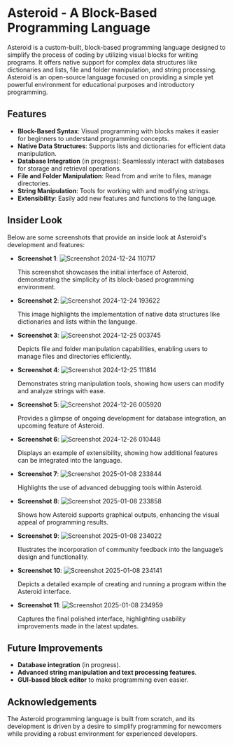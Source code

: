 # Asteroid - A Block-Based Programming Language

Asteroid is a custom-built, block-based programming language designed to simplify the process of coding by utilizing visual blocks for writing programs. It offers native support for complex data structures like dictionaries and lists, file and folder manipulation, and string processing. Asteroid is an open-source language focused on providing a simple yet powerful environment for educational purposes and introductory programming.

## Features

- **Block-Based Syntax**: Visual programming with blocks makes it easier for beginners to understand programming concepts.
- **Native Data Structures**: Supports lists and dictionaries for efficient data manipulation.
- **Database Integration** (in progress): Seamlessly interact with databases for storage and retrieval operations.
- **File and Folder Manipulation**: Read from and write to files, manage directories.
- **String Manipulation**: Tools for working with and modifying strings.
- **Extensibility**: Easily add new features and functions to the language.

## Insider Look

Below are some screenshots that provide an inside look at Asteroid's development and features:

- **Screenshot 1**:
![Screenshot 2024-12-24 110717](https://raw.githubusercontent.com/Atiyakh/Asteroid-/refs/heads/main/INSIDER_LOOK/Screenshot%202024-12-24%20110717.png)
  
  This screenshot showcases the initial interface of Asteroid, demonstrating the simplicity of its block-based programming environment.

- **Screenshot 2**:
![Screenshot 2024-12-24 193622](https://raw.githubusercontent.com/Atiyakh/Asteroid-/refs/heads/main/INSIDER_LOOK/Screenshot%202024-12-24%20193622.png)
  
  This image highlights the implementation of native data structures like dictionaries and lists within the language.

- **Screenshot 3**:
![Screenshot 2024-12-25 003745](https://raw.githubusercontent.com/Atiyakh/Asteroid-/refs/heads/main/INSIDER_LOOK/Screenshot%202024-12-25%20003745.png)
  
  Depicts file and folder manipulation capabilities, enabling users to manage files and directories efficiently.

- **Screenshot 4**:
![Screenshot 2024-12-25 111814](https://raw.githubusercontent.com/Atiyakh/Asteroid-/refs/heads/main/INSIDER_LOOK/Screenshot%202024-12-25%20111814.png)
  
  Demonstrates string manipulation tools, showing how users can modify and analyze strings with ease.

- **Screenshot 5**:
![Screenshot 2024-12-26 005920](https://raw.githubusercontent.com/Atiyakh/Asteroid-/refs/heads/main/INSIDER_LOOK/Screenshot%202024-12-26%20005920.png)
  
  Provides a glimpse of ongoing development for database integration, an upcoming feature of Asteroid.

- **Screenshot 6**:
![Screenshot 2024-12-26 010448](https://raw.githubusercontent.com/Atiyakh/Asteroid-/refs/heads/main/INSIDER_LOOK/Screenshot%202024-12-26%20010448.png)
  
  Displays an example of extensibility, showing how additional features can be integrated into the language.

- **Screenshot 7**:
![Screenshot 2025-01-08 233844](https://raw.githubusercontent.com/Atiyakh/Asteroid-/refs/heads/main/INSIDER_LOOK/Screenshot%202025-01-08%20233844.png)
  
  Highlights the use of advanced debugging tools within Asteroid.

- **Screenshot 8**:
![Screenshot 2025-01-08 233858](https://raw.githubusercontent.com/Atiyakh/Asteroid-/refs/heads/main/INSIDER_LOOK/Screenshot%202025-01-08%20233858.png)
  
  Shows how Asteroid supports graphical outputs, enhancing the visual appeal of programming results.

- **Screenshot 9**:
![Screenshot 2025-01-08 234022](https://raw.githubusercontent.com/Atiyakh/Asteroid-/refs/heads/main/INSIDER_LOOK/Screenshot%202025-01-08%20234022.png)
  
  Illustrates the incorporation of community feedback into the language’s design and functionality.

- **Screenshot 10**:
![Screenshot 2025-01-08 234141](https://raw.githubusercontent.com/Atiyakh/Asteroid-/refs/heads/main/INSIDER_LOOK/Screenshot%202025-01-08%20234141.png)
  
  Depicts a detailed example of creating and running a program within the Asteroid interface.

- **Screenshot 11**:
![Screenshot 2025-01-08 234959](https://raw.githubusercontent.com/Atiyakh/Asteroid-/refs/heads/main/INSIDER_LOOK/Screenshot%202025-01-08%20234959.png)
  
  Captures the final polished interface, highlighting usability improvements made in the latest updates.

## Future Improvements

- **Database integration** (in progress).
- **Advanced string manipulation and text processing features**.
- **GUI-based block editor** to make programming even easier.

## Acknowledgements

The Asteroid programming language is built from scratch, and its development is driven by a desire to simplify programming for newcomers while providing a robust environment for experienced developers.

